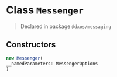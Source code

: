 # Class `Messenger`
> Declared in package `@dxos/messaging`

## Constructors
```ts
new Messenger(
__namedParameters: MessengerOptions
)
```
